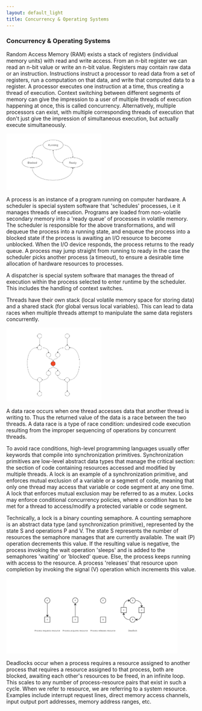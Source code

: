 ```yaml
---
layout: default_light
title: Concurrency & Operating Systems
---
```

<h3>Concurrency & Operating Systems</h3>
<p>Random Access Memory (RAM) exists a stack of registers (individual memory units) with read and write access. From an n-bit register we can read
an n-bit value or write an n-bit value. Registers may contain raw data or an instruction. Instructions instruct a processor to read data from a set of registers, run a computation 
on that data, and write that computed data to a register. A processor executes one instruction at a time, thus creating a thread of execution. Context 
switching between different segments of memory can give the impression to a user of multiple threads of execution happening at once, this is called 
concurrency. Alternatively, multiple processors can exist, with multiple corresponding threads of execution that don't just give the impression of 
simultaneous execution, but actually execute simultaneously.</p>
<p><img src="../Assets/images/thread_DFA.png" width="50%" height="50%"></p>
<p>A process is an instance of a program running on computer hardware. A scheduler is special system software that 'schedules' processes, i.e it 
manages threads of execution. Programs are loaded from non-volatile secondary memory into a 'ready queue' of processes in volatile memory. The scheduler is 
responsible for the above transformations, and will dequeue the process into a running state, and enqueue the process into a blocked state if the process 
is awaiting an I/O resource to become unblocked. When the I/O device responds, the process returns to the ready queue. A process may jump straight from 
running to ready in the case the scheduler picks another process (a timeout), to ensure a desirable time allocation of hardware resources to processes.</p>
<p>A dispatcher is special system software that manages the thread of execution within the process selected to enter runtime by the scheduler. 
    This includes the handling of context switches.</p>
<p>Threads have their own stack (local volatile memory space for storing data) and a shared stack (for global versus local variables). This can lead to 
    data races when multiple threads attempt to manipulate the same data registers concurrently.</p>
<p><img src="../Assets/images/critical_section.png" width="50%" height="50%"></p>
<p>A data race occurs when one thread accesses data that another thread is writing to. Thus the returned value of the data is a race between the two threads.
A data race is a type of race condition: undesired code execution resulting from the improper sequencing of operations by concurrent threads.</p>
<p>To avoid race conditions, high-level programming languages usually offer keywords that compile into synchronization primitives.
Synchronization primitives are low-level abstract data types that manage the critical section: the section of code containing resources accessed and 
modified by multiple threads. A lock is an example of a synchronization primitive, and enforces mutual exclusion of a variable or a segment of code, 
meaning that only one thread may access that variable or code segment at any one time. A lock that enforces mutual exclusion may be referred to as a mutex.
Locks may enforce conditional concurrency policies, where a condition has to be met for a thread to access/modify a protected variable or code segment.</p>
<p>Technically, a lock is a binary counting semaphore. A counting semaphore is an abstract data type (and synchronization primitive), represented by the 
state S and operations P and V. The state S represents the number of resources the semaphore manages that are currently available. The wait (P) operation 
decrements this value. If the resulting value is negative, the process invoking the wait operation 'sleeps' and is added to the semaphores 'waiting' or 
'blocked' queue. Else, the process keeps running with access to the resource. A process 'releases' that resource upon completion by invoking the signal (V)
operation which increments this value.</p>
<p><img src="../Assets/images/deadlock1.png" width="90%" height="90%"></p>
<p>Deadlocks occur when a process requires a resource assigned to another process that requires a resource assigned to that process, both are blocked, 
awaiting each other's resources to be freed, in an infinite loop. This scales to any number of process-resource pairs that exist in such a cycle. When 
we refer to resource, we are referring to a system resource. Examples include interrupt request lines, direct memory access channels, input output port 
addresses, memory address ranges, etc.</p>